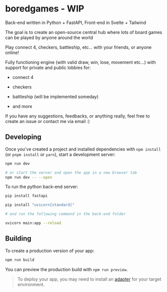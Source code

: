 # boredgames - WIP

Back-end written in Python + FastAPI, Front-end in Svelte + Tailwind

The goal is to create an open-source central hub where lots of board games can be played by anyone around the world

Play connect 4, checkers, battleship, etc... with your friends, or anyone online!

Fully functioning engine (with valid draw, win, lose, movement etc...) with support for private and public lobbies for:    
        
* connect 4    
        
* checkers    
        
* battleship (will be implemented someday)    
    
* and more
    
If you have any suggestions, feedbacks, or anything really, feel free to create an issue or contact me via email :)

## Developing

Once you've created a project and installed dependencies with `npm install` (or `pnpm install` or `yarn`), start a development server:

```bash
npm run dev

# or start the server and open the app in a new browser tab
npm run dev -- --open
```
To run the python back-end server:

```bash
pip install fastapi

pip install "uvicorn[standard]"

# and run the following command in the back-end folder

uvicorn main:app --reload
```

## Building

To create a production version of your app:

```bash
npm run build
```

You can preview the production build with `npm run preview`.

> To deploy your app, you may need to install an [adapter](https://kit.svelte.dev/docs/adapters) for your target environment.
